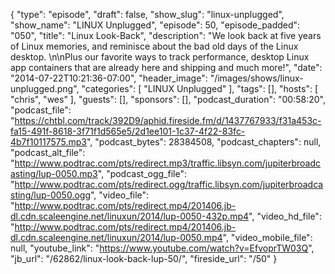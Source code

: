 {
  "type": "episode",
  "draft": false,
  "show_slug": "linux-unplugged",
  "show_name": "LINUX Unplugged",
  "episode": 50,
  "episode_padded": "050",
  "title": "Linux Look-Back",
  "description": "We look back at five years of Linux memories, and reminisce about the bad old days of the Linux desktop. \n\nPlus our favorite ways to track performance, desktop Linux app containers that are already here and shipping and much more!",
  "date": "2014-07-22T10:21:36-07:00",
  "header_image": "/images/shows/linux-unplugged.png",
  "categories": [
    "LINUX Unplugged"
  ],
  "tags": [],
  "hosts": [
    "chris",
    "wes"
  ],
  "guests": [],
  "sponsors": [],
  "podcast_duration": "00:58:20",
  "podcast_file": "https://chtbl.com/track/392D9/aphid.fireside.fm/d/1437767933/f31a453c-fa15-491f-8618-3f71f1d565e5/2d1ee101-1c37-4f22-83fc-4b7f10117575.mp3",
  "podcast_bytes": 28384508,
  "podcast_chapters": null,
  "podcast_alt_file": "http://www.podtrac.com/pts/redirect.mp3/traffic.libsyn.com/jupiterbroadcasting/lup-0050.mp3",
  "podcast_ogg_file": "http://www.podtrac.com/pts/redirect.ogg/traffic.libsyn.com/jupiterbroadcasting/lup-0050.ogg",
  "video_file": "http://www.podtrac.com/pts/redirect.mp4/201406.jb-dl.cdn.scaleengine.net/linuxun/2014/lup-0050-432p.mp4",
  "video_hd_file": "http://www.podtrac.com/pts/redirect.mp4/201406.jb-dl.cdn.scaleengine.net/linuxun/2014/lup-0050.mp4",
  "video_mobile_file": null,
  "youtube_link": "https://www.youtube.com/watch?v=EfvoprTW03Q",
  "jb_url": "/62862/linux-look-back-lup-50/",
  "fireside_url": "/50"
}

